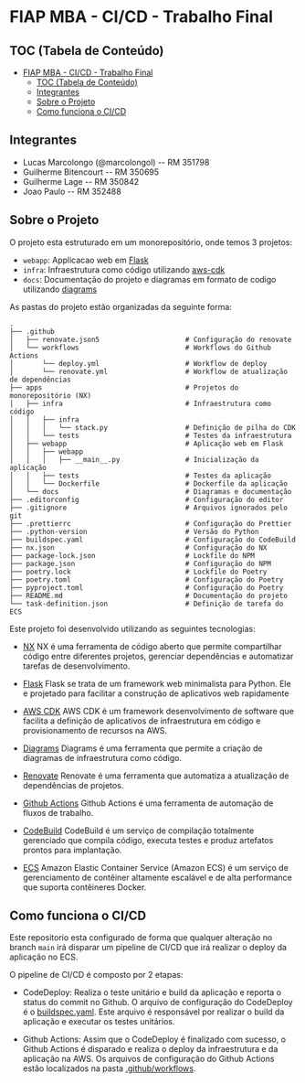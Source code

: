 # FIAP MBA - CI/CD - Trabalho Final

## TOC (Tabela de Conteúdo)

- [FIAP MBA - CI/CD - Trabalho Final](#fiap-mba---cicd---trabalho-final)
  - [TOC (Tabela de Conteúdo)](#toc-tabela-de-conteúdo)
  - [Integrantes](#integrantes)
  - [Sobre o Projeto](#sobre-o-projeto)
  - [Como funciona o CI/CD](#como-funciona-o-cicd)

## Integrantes

- Lucas Marcolongo (@marcolongol) -- RM 351798
- Guilherme Bitencourt -- RM 350695
- Guilherme Lage -- RM 350842
- Joao Paulo -- RM 352488

## Sobre o Projeto

O projeto esta estruturado em um monorepositório, onde temos 3 projetos:

- `webapp`: Applicacao web em [Flask](https://flask.palletsprojects.com/en/2.0.x/)
- `infra`: Infraestrutura como código utilizando [aws-cdk](https://aws.amazon.com/pt/cdk/)
- `docs`: Documentação do projeto e diagramas em formato de codigo utilizando [diagrams](https://diagrams.mingrammer.com/)

As pastas do projeto estão organizadas da seguinte forma:

```plaintext
.
├── .github
│   ├── renovate.json5                     # Configuração do renovate
│   └── workflows                          # Workflows do Github Actions
│       └── deploy.yml                     # Workflow de deploy
│       └── renovate.yml                   # Workflow de atualização de dependências
├── apps                                   # Projetos do monorepositório (NX)
│   ├── infra                              # Infraestrutura como código
│   │   ├── infra
│   │   │   └── stack.py                   # Definição de pilha do CDK
│   │   └── tests                          # Testes da infraestrutura
│   ├── webapp                             # Aplicação web em Flask
│   │   ├── webapp
│   │   │   ├── __main__.py                # Inicialização da aplicação
│   │   ├── tests                          # Testes da aplicação
│   │   └── Dockerfile                     # Dockerfile da aplicação
│   └── docs                               # Diagramas e documentação
├── .editorconfig                          # Configuração do editor
├── .gitignore                             # Arquivos ignorados pelo git
├── .prettierrc                            # Configuração do Prettier
├── .python-version                        # Versão do Python
├── buildspec.yaml                         # Configuração do CodeBuild
├── nx.json                                # Configuração do NX
├── package-lock.json                      # Lockfile do NPM
├── package.json                           # Configuração do NPM
├── poetry.lock                            # Lockfile do Poetry
├── poetry.toml                            # Configuração do Poetry
├── pyproject.toml                         # Configuração do Poetry
├── README.md                              # Documentação do projeto
└── task-definition.json                   # Definição de tarefa do ECS

```

Este projeto foi desenvolvido utilizando as seguintes tecnologias:

- [NX](https://nx.dev/)
  NX é uma ferramenta de código aberto que permite compartilhar código entre diferentes projetos, gerenciar dependências e automatizar tarefas de desenvolvimento.

- [Flask](https://flask.palletsprojects.com/en/2.0.x/)
  Flask se trata de um framework web minimalista para Python. Ele e projetado para facilitar a construção de aplicativos web rapidamente

- [AWS CDK](https://aws.amazon.com/pt/cdk/)
  AWS CDK é um framework desenvolvimento de software que facilita a definição de aplicativos de infraestrutura em código e provisionamento de recursos na AWS.

- [Diagrams](https://diagrams.mingrammer.com/)
  Diagrams é uma ferramenta que permite a criação de diagramas de infraestrutura como código.

- [Renovate](https://www.whitesourcesoftware.com/free-developer-tools/renovate/)
  Renovate é uma ferramenta que automatiza a atualização de dependências de projetos.

- [Github Actions](https://github.com/features/actions)
  Github Actions é uma ferramenta de automação de fluxos de trabalho.

- [CodeBuild](https://aws.amazon.com/pt/codebuild/)
  CodeBuild é um serviço de compilação totalmente gerenciado que compila código, executa testes e produz artefatos prontos para implantação.

- [ECS](https://aws.amazon.com/pt/ecs/)
  Amazon Elastic Container Service (Amazon ECS) é um serviço de gerenciamento de contêiner altamente escalável e de alta performance que suporta contêineres Docker.

## Como funciona o CI/CD

Este repositorio esta configurado de forma que qualquer alteração no branch `main` irá disparar um pipeline de CI/CD que irá realizar o deploy da aplicação no ECS.

O pipeline de CI/CD é composto por 2 etapas:

- CodeDeploy: Realiza o teste unitário e build da aplicação e reporta o status do commit no Github.
  O arquivo de configuração do CodeDeploy é o [buildspec.yaml](./buildspec.yaml).
  Este arquivo é responsável por realizar o build da aplicação e executar os testes unitários.

- Github Actions: Assim que o CodeDeploy é finalizado com sucesso, o Github Actions é disparado e realiza o deploy da infraestrutura e da aplicação na AWS.
  Os arquivos de configuração do Github Actions estão localizados na pasta [.github/workflows](./.github/workflows).
